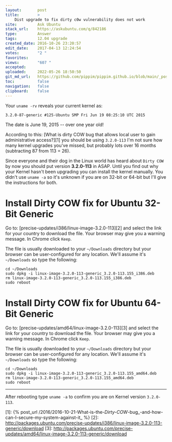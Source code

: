 ```yaml
---
layout:       post
title:        >
    Dist upgrade to fix dirty c0w vulnerability does not work
site:         Ask Ubuntu
stack_url:    https://askubuntu.com/q/842186
type:         Answer
tags:         12.04 upgrade
created_date: 2016-10-26 23:20:57
edit_date:    2017-04-13 12:24:54
votes:        "2 "
favorites:    
views:        "607 "
accepted:     
uploaded:     2022-05-26 18:50:50
git_md_url:   https://github.com/pippim/pippim.github.io/blob/main/_posts/2016/2016-10-26-Dist-upgrade-to-fix-dirty-c0w-vulnerability-does-not-work.md
toc:          false
navigation:   false
clipboard:    false
---
```


Your `uname -rv` reveals your current kernel as:

``` 
3.2.0-87-generic #125-Ubuntu SMP Fri Jun 19 08:25:10 UTC 2015
```

The date is June 19, 2015 -- over one year old!

According to this: [What is dirty COW bug that allows local user to gain administrative access?][1] you should be using `3.2.0-113` I'm not sure how many kernel upgrades you've missed, but probably lots over 16 months (subtracting 87 from 113 = 26).

Since everyone and their dog in the Linux world has heard about `Dirty COW` by now you should put version **3.2.0-113** in ASAP. Until you find out why your Kernel hasn't been upgrading you can install the kernel manually. You didn't use `uname -a` so it's unknown if you are on 32-bit or 64-bit but I'll give the instructions for both.

# Install Dirty COW fix for Ubuntu 32-Bit Generic

Go to: [precise-updates/i386/linux-image-3.2.0-113][2] and select the link for your country to download the file. Your browser may give you a warning message. In Chrome click `Keep`.

The file is usually downloaded to your `~/Downloads` directory but your browser can be user-configured for any location. We'll assume it's `~/Downloads` so type the following:

``` 
cd ~/Downloads
sudo dpkg -i linux-image-3.2.0-113-generic_3.2.0-113.155_i386.deb
rm linux-image-3.2.0-113-generic_3.2.0-113.155_i386.deb
sudo reboot
```

# Install Dirty COW fix for Ubuntu 64-Bit Generic

Go to: [precise-updates/amd64/linux-image-3.2.0-113][3] and select the link for your country to download the file. Your browser may give you a warning message. In Chrome click `Keep`.

The file is usually downloaded to your `~/Downloads` directory but your browser can be user-configured for any location. We'll assume it's `~/Downloads` so type the following:

``` 
cd ~/Downloads
sudo dpkg -i linux-image-3.2.0-113-generic_3.2.0-113.155_amd64.deb
rm linux-image-3.2.0-113-generic_3.2.0-113.155_amd64.deb
sudo reboot
```


----------


After rebooting type `uname -a` to confirm you are on Kernel version `3.2.0-113`.


  [1]: {% post_url /2016/2016-10-21-What-is-the-_Dirty-COW_-bug_-and-how-can-I-secure-my-system-against-it_ %}
  [2]: http://packages.ubuntu.com/precise-updates/i386/linux-image-3.2.0-113-generic/download
  [3]: http://packages.ubuntu.com/precise-updates/amd64/linux-image-3.2.0-113-generic/download
